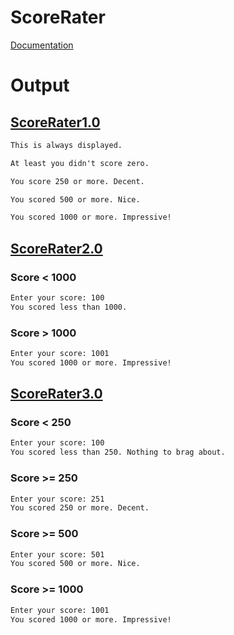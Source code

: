 # ScoreRater

[Documentation](../../docs/Chapter2/ScoreRater/)

# Output

## [ScoreRater1.0](../../docs/Chapter2/ScoreRater/ScoreRater1.0/)
```txt
This is always displayed.

At least you didn't score zero.

You score 250 or more. Decent.

You scored 500 or more. Nice.

You scored 1000 or more. Impressive!
```

## [ScoreRater2.0](../../docs/Chapter2/ScoreRater/ScoreRater2.0/)

### Score < 1000
```txt
Enter your score: 100
You scored less than 1000.
```

### Score > 1000
```txt
Enter your score: 1001
You scored 1000 or more. Impressive!
```

## [ScoreRater3.0](../../docs/Chapter2/ScoreRater/ScoreRater3.0/)

### Score < 250
```txt
Enter your score: 100
You scored less than 250. Nothing to brag about.
```

### Score >= 250
```txt
Enter your score: 251
You scored 250 or more. Decent.
```

### Score >= 500
```txt
Enter your score: 501
You scored 500 or more. Nice.
```

### Score >= 1000
```txt
Enter your score: 1001
You scored 1000 or more. Impressive!
```
